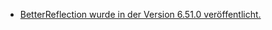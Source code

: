 * [BetterReflection wurde in der Version 6.51.0 veröffentlicht.](https://github.com/Roave/BetterReflection/releases/tag/6.51.0)
